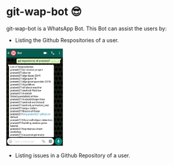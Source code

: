 # git-wap-bot :sunglasses:

git-wap-bot is a WhatsApp Bot. This Bot can assist the users by:
* Listing the Github Respositories of a user.
<img src="images/get_repos.jpeg" width="150">

* Listing issues in a Github Repository of a user.



